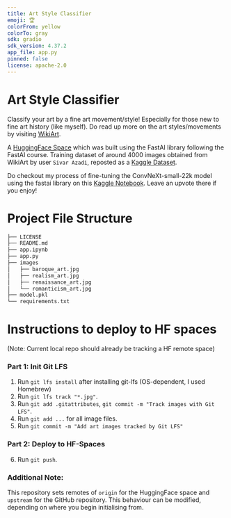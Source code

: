 ```yaml
---
title: Art Style Classifier
emoji: 🏆
colorFrom: yellow
colorTo: gray
sdk: gradio
sdk_version: 4.37.2
app_file: app.py
pinned: false
license: apache-2.0
---
```


# Art Style Classifier

Classify your art by a fine art movement/style! Especially for those new to fine art history (like myself). Do read up more on the art styles/movements by visiting [WikiArt](https://www.wikiart.org).


A [HuggingFace Space](https://huggingface.co/spaces/awhb/art-style-classifier) which was built using the FastAI library following the FastAI course. Training dataset of around 4000 images obtained from WikiArt by user `Sivar Azadi`, reposted as a
[Kaggle Dataset](https://www.kaggle.com/datasets/sivarazadi/wikiart-art-movementsstyles).


Do checkout my process of fine-tuning the ConvNeXt-small-22k model using the fastai library on this [Kaggle Notebook](https://www.kaggle.com/code/awhangbin/wikiart-fine-art-styles-classification-w-fastai). Leave an upvote there if you enjoy! 


# Project File Structure
```sh
├── LICENSE
├── README.md
├── app.ipynb
├── app.py
├── images
│   ├── baroque_art.jpg
│   ├── realism_art.jpg
│   ├── renaissance_art.jpg
│   └── romanticism_art.jpg
├── model.pkl
└── requirements.txt
```

# Instructions to deploy to HF spaces 
(Note: Current local repo should already be tracking a HF remote space)

### Part 1: Init Git LFS
1. Run `git lfs install` after installing git-lfs (OS-dependent, I used Homebrew)
2. Run `git lfs track "*.jpg"`.
3. Run `git add .gitattributes`, `git commit -m "Track images with Git LFS"`.
4. Run `git add ...` for all image files. 
5. Run `git commit -m "Add art images tracked by Git LFS"`

### Part 2: Deploy to HF-Spaces
6. Run `git push`.

### Additional Note:
This repository sets remotes of `origin` for the HuggingFace space and `upstream` for the GitHub repository. This behaviour can be modified, depending on where you begin initialising from.

